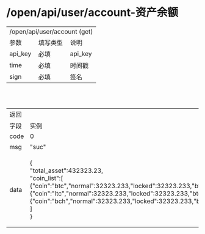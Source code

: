 # /open/api/user/account-资产余额
<table>
    <tr><td colspan="3">/open/api/user/account (get)</td></tr>
    <tr><td>参数</td><td>填写类型</td><td>说明</td></tr>
    <tr><td>api_key</td><td>必填 </td><td>api_key</td></tr>
    <tr><td>time</td><td>必填 </td><td>时间戳</td></tr>
    <tr><td>sign</td><td>必填 </td><td>签名</td></tr>
</table>

<table>
    <tr><td colspan="3">返回</td></tr>
    <tr><td>字段</td><td>实例</td><td>解释</td></tr>
    <tr><td>code</td><td>0</td><td>-</td></tr>
    <tr><td>msg</td><td>"suc"</td><td>code>0失败</td></tr>
    <tr><td>data</td><td>
           { <br/>
              "total_asset":432323.23, <br/>
              "coin_list":[  <br/> 
                  {"coin":"btc","normal":32323.233,"locked":32323.233,"btcValuatin":112.33}, <br/>
                  {"coin":"ltc","normal":32323.233,"locked":32323.233,"btcValuatin":112.33}, <br/>
                  {"coin":"bch","normal":32323.233,"locked":32323.233,"btcValuatin":112.33}, <br/>
              ] <br/>
            } <br/>
        </td> <br/>
        <td>total_asset:总资产<br/>normal:余额账户<br/>locked：冻结账户<br/>btcValuatin：BTC估值</td> <br/>
    </tr>
</table>

